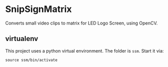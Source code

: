 # SnipSignMatrix

Converts small video clips to matrix for LED Logo Screen, using OpenCV.

## virtualenv

This project uses a python virtual environment. The folder is ``ssm``. Start it via:
```
source ssm/bin/activate
```